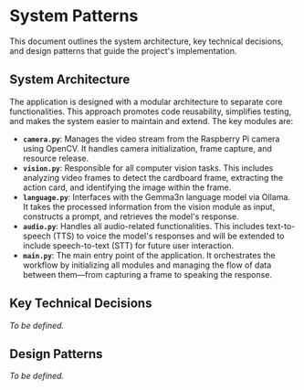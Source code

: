 # System Patterns

This document outlines the system architecture, key technical decisions, and design patterns that guide the project's implementation.

## System Architecture

The application is designed with a modular architecture to separate core functionalities. This approach promotes code reusability, simplifies testing, and makes the system easier to maintain and extend. The key modules are:

- **`camera.py`**: Manages the video stream from the Raspberry Pi camera using OpenCV. It handles camera initialization, frame capture, and resource release.
- **`vision.py`**: Responsible for all computer vision tasks. This includes analyzing video frames to detect the cardboard frame, extracting the action card, and identifying the image within the frame.
- **`language.py`**: Interfaces with the Gemma3n language model via Ollama. It takes the processed information from the vision module as input, constructs a prompt, and retrieves the model's response.
- **`audio.py`**: Handles all audio-related functionalities. This includes text-to-speech (TTS) to voice the model's responses and will be extended to include speech-to-text (STT) for future user interaction.
- **`main.py`**: The main entry point of the application. It orchestrates the workflow by initializing all modules and managing the flow of data between them—from capturing a frame to speaking the response.

## Key Technical Decisions

*To be defined.*

## Design Patterns

*To be defined.*
